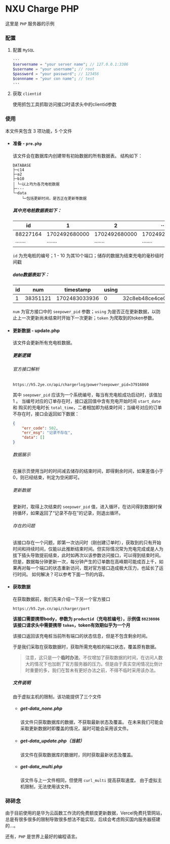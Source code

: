 # NXU Charge PHP

这里是 `PHP` 服务器的示例

### 配置

1. 配置 `MySQL`

    ```php
    ···
    $servername = "your server name"; // 127.0.0.1:3306
    $username = "your username"; // root
    $password = "your password"; // 123456
    $connname = "your con name"; // test
    ···
    ```

2. 获取 `clientid`

    使用抓包工具抓取访问接口时请求头中的clientid参数

### 使用

本文件夹包含 3 项功能，5 个文件

* #### 准备 - `pre.php`

    该文件会在数据库内创建带有初始数据的所有数据表。
    结构如下：

    ```
    DATABASE
    ├─c14
    ├─a2
    ├─b10
    │ └─以上均为各充电桩数据
    ├─···
    └─data
        └─包括更新时间，是否正在更新等数据
    ```

    ##### 其中充电桩数据表如下：

    |    id    |       1       |       2       |      ···      |      10       |
    | -------- | ------------- | ------------- | ------------- | ------------- |
    | 88227164 | 1702492680000 | 1702492680000 | 1702492680000 | 1702492680000 |
    | ·······  | ·······       | ·······       | ·······       | ·······       |

    `id` 为充电桩的编号；1 - 10 为其10个端口；储存的数据为结束充电的毫秒级时间戳

    ##### data数据表如下：

    | id|    num   |   timestamp   | using |                 token                   |
    | - | -------- | ------------- | ----- | --------------------------------------- |
    | 1 | 38351121 | 1702483033936 |   0   | 32c8eb48ce4ce065f24309cd942bdba691405a1f|

    `num` 为官方接口中的 `seepower_pid` 参数；`using` 为是否正在更新数据，以防止上一次更新尚未结束时开始下一次更新；`token` 为爬取到的token参数。

* #### 更新数据 - update.php

    该文件会更新所有充电桩数据。

    ##### 更新逻辑

    ###### 官方接口解析

    `https://h5.2ye.cn/api/chargerlog/power?seepower_pid=37916860`

    其中 `seepower_pid` 应该为一个系统编号，每当有充电桩成功启动时，该值加 1 。
    当编号对应的订单存在时，接口返回值中含有充电开始时间 `start_date` 和 购买的充电时长 `total_time`，二者相加即为结束时间；当编号对应的订单不存在时，接口会返回如下数据：
    
    ```json
    {
        "err_code": 502,
        "err_msg": "记录不存在",
        "data": []
    }
    ```

    ###### 数据展示
    在展示页使用当时的时间减去储存的结束时间，即得剩余时间，如果差值小于0，则已经结束，判定为空闲即可。

    ###### 更新数据

    更新时，取得上次结束的 `seepower_pid` 值，进入循环，在访问得到数据时保持循环，如果返回了“记录不存在”的记录，则退出循环。

    ###### 存在的问题

    该接口存在一个问题，即第一次访问时（刚创建订单时），获取到的只有开始时间和持续时间，仅能以此推断结束时间。但实际情况常为充电完成或是人为拔下插头导致提前结束，此时如再次以该参数访问接口，可以得到结束时间。但是，数据每分钟更新一次，每分钟产生的订单数在高峰期可能成百上千，如果再对每一个端口的状态重新访问，既对官方接口造成极大压力，也延长了运行时间。
    如何解决？可以参考下面一节的内容。

* #### 获取数据

    在获取数据前，我们先来介绍一下另一个官方接口

    `https://h5.2ye.cn/api/charger/port`

    **该接口需要携带body，参数为 `productid`（充电桩编号），示例值 `88230806`**
    **该接口请求头中需要携带 `token`，token有效期似乎为一个月**

    该接口返回该充电桩当前所有端口的状态信息，但是不包含剩余时间。
    
    于是我们采取在获取数据时，获取所需充电桩的端口状态，覆盖原有数据。
    > 注意，这只是一个**临时办法**，不仅增加了获取数据的时间，在访问人数大的情况下也加剧了官方服务器的压力。但是由于真实空闲情况比倒计时重要的多，我们在暂未有更好办法之前，不得不临时采用该办法。

    ##### 文件说明

    由于虚拟主机的限制，该功能提供了三个文件

    * ##### get-data_none.php

        该文件只获取数据库的数据，不获取最新状态及覆盖。
        在未来我们可能会采取更新数据时即覆盖的情况，届时可能会采用该文件。

    * ##### get-data_update.php（当前）

        该文件在获取数据库的数据时，同时获取最新状态及覆盖。

    * ##### get-data_multi.php

        该文件与上一文件相同，但使用 `curl_multi` 提高获取速度。
        由于虚拟主机限制，无法使用该文件。

### 碎碎念

由于目前使用的是华为云函数工作流的免费额度更新数据，Vercel免费托管网站，总是有很多很多的限制导致很多想法不能实现，后续会考虑购买国内服务器搭建的...。

还有，`PHP` 是世界上最好的编程语言。
